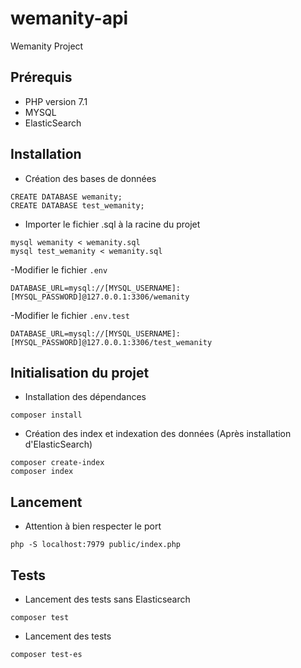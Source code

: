 # wemanity-api
Wemanity Project

## Prérequis

- PHP version 7.1
- MYSQL
- ElasticSearch

## Installation

- Création des bases de données
```
CREATE DATABASE wemanity;
CREATE DATABASE test_wemanity;
```

- Importer le fichier .sql à la racine du projet
```
mysql wemanity < wemanity.sql
mysql test_wemanity < wemanity.sql
```

-Modifier le fichier `.env`

```
DATABASE_URL=mysql://[MYSQL_USERNAME]:[MYSQL_PASSWORD]@127.0.0.1:3306/wemanity
```

-Modifier le fichier `.env.test`

```
DATABASE_URL=mysql://[MYSQL_USERNAME]:[MYSQL_PASSWORD]@127.0.0.1:3306/test_wemanity

```

## Initialisation du projet

- Installation des dépendances
```
composer install
```

- Création des index et indexation des données (Après installation d'ElasticSearch)
```
composer create-index
composer index
```

## Lancement

- Attention à bien respecter le port
```
php -S localhost:7979 public/index.php
```

## Tests

- Lancement des tests sans Elasticsearch
```
composer test
```

- Lancement des tests
```
composer test-es
```
